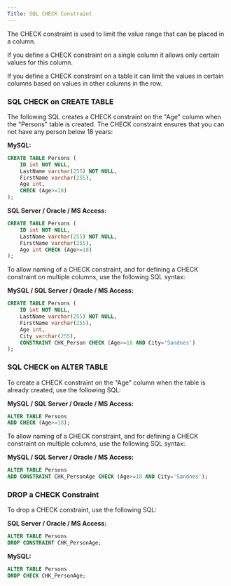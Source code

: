 ```yaml
---
Title: SQL CHECK Constraint
---
```


The CHECK constraint is used to limit the value range that can be placed in a column.

If you define a CHECK constraint on a single column it allows only certain values for this column.

If you define a CHECK constraint on a table it can limit the values in certain columns based on values in other columns in the row.

### SQL CHECK on CREATE TABLE

The following SQL creates a CHECK constraint on the "Age" column when the "Persons" table is created. The CHECK constraint ensures that you can not have any person below 18 years:

**MySQL:**
```sql
CREATE TABLE Persons (
    ID int NOT NULL,
    LastName varchar(255) NOT NULL,
    FirstName varchar(255),
    Age int,
    CHECK (Age>=18)
);
```

**SQL Server / Oracle / MS Access:**
```sql
CREATE TABLE Persons (
    ID int NOT NULL,
    LastName varchar(255) NOT NULL,
    FirstName varchar(255),
    Age int CHECK (Age>=18)
);
```

To allow naming of a CHECK constraint, and for defining a CHECK constraint on multiple columns, use the following SQL syntax:

**MySQL / SQL Server / Oracle / MS Access:**
```sql
CREATE TABLE Persons (
    ID int NOT NULL,
    LastName varchar(255) NOT NULL,
    FirstName varchar(255),
    Age int,
    City varchar(255),
    CONSTRAINT CHK_Person CHECK (Age>=18 AND City='Sandnes')
);
```

### SQL CHECK on ALTER TABLE

To create a CHECK constraint on the "Age" column when the table is already created, use the following SQL:

**MySQL / SQL Server / Oracle / MS Access:**
```sql
ALTER TABLE Persons
ADD CHECK (Age>=18);
```

To allow naming of a CHECK constraint, and for defining a CHECK constraint on multiple columns, use the following SQL syntax:

**MySQL / SQL Server / Oracle / MS Access:**
```sql
ALTER TABLE Persons
ADD CONSTRAINT CHK_PersonAge CHECK (Age>=18 AND City='Sandnes');
```
### DROP a CHECK Constraint


To drop a CHECK constraint, use the following SQL:

**SQL Server / Oracle / MS Access:**
```sql
ALTER TABLE Persons
DROP CONSTRAINT CHK_PersonAge;
```

**MySQL:**
```sql
ALTER TABLE Persons
DROP CHECK CHK_PersonAge; 
```
